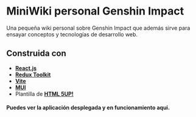 # MiniWiki personal Genshin Impact

Una pequeña wiki personal sobre Genshin Impact que además sirve para ensayar conceptos y tecnologías de desarrollo web.

## Construida con

- **[React.js](https://reactjs.org/)**
- **[Redux Toolkit](https://redux-toolkit.js.org/)**
- **[Vite](https://vitejs.dev/)**
- **[MUI](https://mui.com/)**
- Plantilla de **[HTML 5UP!](https://html5up.net/)**


#### Puedes ver la aplicación desplegada y en funcionamiento aqui.
